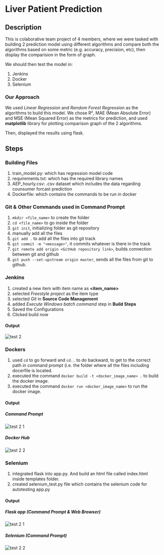 # Liver Patient Prediction

## Description
This is colaborative team project of 4 members, where we were tasked with building 2 prediction model using different algorithms and compare both the algorithms based on some metric (e.g. accuracy, precision, etc), then display the comparision in the form of graph. 

We should then test the model in:
1) Jenkins
2) Docker
3) Selenium


### Our Approach
We used *Linear Regression* and *Random Forest Regression* as the algorithms to build this model. We chose R², MAE (Mean Absolute Error) and MSE (Mean Squared Error) as the metrics for prediction, and used **matplotlib** library for plotting comparison graph of the 2 algorithms.

Then, displayed the results using flask.

## Steps

### Building Files
1) train_model.py: which has regression model code
2) requirements.txt: which has the required library names
3) AEP_hourly.csv: .csv dataset which includes the data regarding counsumer forcast prediction
4) Dockerfile: which contains the commands to be run in docker

### Git & Other Commands used in Command Prompt
1) `mkdir <file_name>` to create the folder
2) `cd <file_name>` to go inside the folder
3) `git init`, initializing folder as git repository
4) manually add all the files
5) `git add .` to add all the files into git track
6) `git commit -m "<message>"`, it commits whatever is there in the track
7) `git remote add origin <GitHub repository link>`, builds connection between git and github
8) `git push --set-upstream origin master`, sends all the files from git to github.


### Jenkins
1) created a new item with item name as **<item_name>**
2) selected *Freestyle project* as the item type
3) selected *Git* in **Source Code Management**
4) added *Execute Windows batch command* step in **Build Steps**
5) Saved the Configurations
6) Clicked build now

#### Output
  ![test 2](https://github.com/user-attachments/assets/d4c04859-2360-4f85-a86b-3f0518a5a83b)



### Dockers
1) used `cd` to go forward and `cd..` to do backward, to get to the correct path in command prompt (i.e. the folder where all the files including docerfile is located.
2) executed the command `docker build -t <docker_image_name> .` to build the docker image.
3) executed the command `docker run <docker_image_name>` to run the docker image.

#### Output
  ##### Command Prompt
  ![test 2 1](https://github.com/user-attachments/assets/b115cf29-e080-40f9-88d3-fd36c9646be1)

  ##### Docker Hub
  ![test 2 2](https://github.com/user-attachments/assets/5f6e5a2d-f752-496f-b4a3-99c874512635)



### Selenium
1) integrated flask into app.py. And build an html file called index.html inside templates folder.
2) created selenium_test.py file which contains the selenium code for autotesting app.py

#### Output
  ##### Flask app (Command Prompt & Web Browser)
  ![test 2 1](https://github.com/user-attachments/assets/11cf6710-ec3b-4e9a-a613-21755a74dee3)

  ##### Selenium (Command Prompt)

  ![test 2 2](https://github.com/user-attachments/assets/b4c37d8c-bb8c-4f24-af09-5a6696e7de7d)


